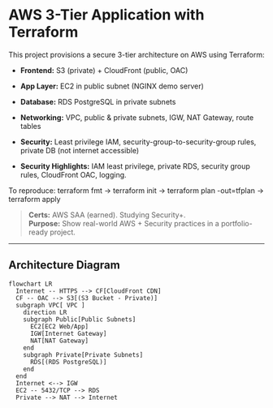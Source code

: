 # AWS 3-Tier Application with Terraform

This project provisions a secure 3-tier architecture on AWS using Terraform:

- **Frontend:** S3 (private) + CloudFront (public, OAC)
- **App Layer:** EC2 in public subnet (NGINX demo server)
- **Database:** RDS PostgreSQL in private subnets
- **Networking:** VPC, public & private subnets, IGW, NAT Gateway, route tables
- **Security:** Least privilege IAM, security-group-to-security-group rules, private DB (not internet accessible)

- **Security Highlights:** IAM least privilege, private RDS, security group rules, CloudFront OAC, logging.

To reproduce: terraform fmt -> terraform init -> terraform plan -out=tfplan -> terraform apply

> **Certs:** AWS SAA (earned). Studying Security+.  
> **Purpose:** Show real-world AWS + Security practices in a portfolio-ready project.

---

## Architecture Diagram

```mermaid
flowchart LR
  Internet -- HTTPS --> CF[CloudFront CDN]
  CF -- OAC --> S3[(S3 Bucket - Private)]
  subgraph VPC[ VPC ]
    direction LR
    subgraph Public[Public Subnets]
      EC2[EC2 Web/App]
      IGW[Internet Gateway]
      NAT[NAT Gateway]
    end
    subgraph Private[Private Subnets]
      RDS[(RDS PostgreSQL)]
    end
  end
  Internet <--> IGW
  EC2 -- 5432/TCP --> RDS
  Private --> NAT --> Internet
